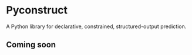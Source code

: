 # Pyconstruct
A Python library for declarative, constrained, structured-output prediction.

## Coming soon

